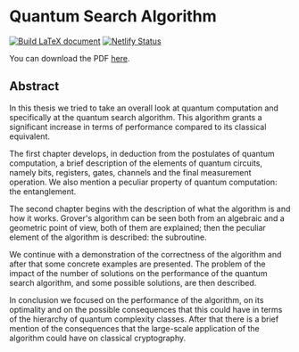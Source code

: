 # Quantum Search Algorithm

[![Build LaTeX document](https://github.com/Pinzauti/quantum-search-algorithm/actions/workflows/main.yml/badge.svg)](https://github.com/Pinzauti/quantum-search-algorithm/actions/workflows/main.yml)
[![Netlify Status](https://api.netlify.com/api/v1/badges/5e277ccd-f0f6-4558-9248-956d61f7b014/deploy-status)](https://app.netlify.com/sites/quantum-search-algorithm/deploys)

You can download the PDF [here](https://quantum-search-algorithm.netlify.app/thesis.pdf).

## Abstract

In this thesis we tried to take an overall look at quantum computation and specifically at the quantum search algorithm.
This algorithm grants a significant increase in terms of performance compared to its classical equivalent.

The first chapter develops, in deduction from the postulates of quantum computation, a brief description of the elements of quantum circuits, namely bits, registers, gates, channels and the final measurement operation.
We also mention a peculiar property of quantum computation: the entanglement. 

The second chapter begins with the description of what the algorithm is and how it works. Grover's algorithm can be seen both from an algebraic and a geometric point of view, both of them are explained; then the peculiar element of the algorithm is described: the subroutine.

We continue with a demonstration of the correctness of the algorithm and after that some concrete examples are presented.
The problem of the impact of the number of solutions on the performance of the quantum search algorithm, and some possible solutions, are then described.

In conclusion we focused on the performance of the algorithm, on its optimality and on the possible consequences that this could have in terms of the hierarchy of quantum complexity classes.
After that there is a brief mention of the consequences that the large-scale application of the algorithm could have on classical cryptography.
